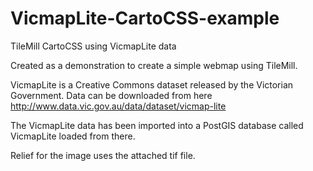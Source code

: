 VicmapLite-CartoCSS-example
===========================

TileMill CartoCSS using VicmapLite data

Created as a demonstration to create a simple webmap using TileMill.

VicmapLite is a Creative Commons dataset released by the Victorian Government. Data can be downloaded from here http://www.data.vic.gov.au/data/dataset/vicmap-lite

The VicmapLite data has been imported into a PostGIS database called VicmapLite loaded from there.

Relief for the image uses the attached tif file.
